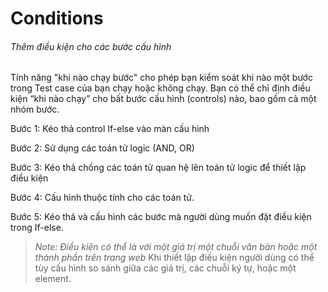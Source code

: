 # Conditions
  
###### Thêm điều kiện cho các bước cấu hình
Tính năng "khi nào chạy bước" cho phép bạn kiểm soát khi nào một bước trong Test case của bạn chạy hoặc không chạy. Bạn có thể chỉ định điều kiện “khi nào chạy” cho bất bước cấu hình (controls) nào, bao gồm cả một nhóm bước.

Bước 1: Kéo thả control If-else vào màn cấu hình

Bước 2:	Sử dụng các toán tử logic (AND, OR) 

Bước 3:	Kéo thả chồng các toán tử quan hệ lên toán tử logic để thiết lập điều kiện

Bước 4:	Cấu hình thuộc tính cho các toán tử. 

Bước 5: Kéo thả và cấu hình các bước mà người dùng muốn đặt điều kiện trong If-else.

>*Note: Điều kiện có thể là với một giá trị một chuỗi văn bản hoặc một thành phần trên trang web* Khi thiết lập điều kiện người dùng có thể tùy cấu hình so sánh giữa các giá trị, các chuỗi ký tự, hoặc một element.
